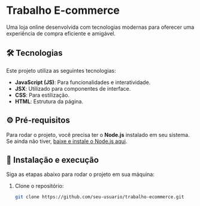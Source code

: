 # Trabalho E-commerce

Uma loja online desenvolvida com tecnologias modernas para oferecer uma experiência de compra eficiente e amigável.

## 🛠 Tecnologias

Este projeto utiliza as seguintes tecnologias:

- **JavaScript (JS)**: Para funcionalidades e interatividade.
- **JSX**: Utilizado para componentes de interface.
- **CSS**: Para estilização.
- **HTML**: Estrutura da página.

## ⚙ Pré-requisitos

Para rodar o projeto, você precisa ter o **Node.js** instalado em seu sistema.  
Se ainda não tiver, [baixe e instale o Node.js aqui](https://nodejs.org/).

## 🚀 Instalação e execução

Siga as etapas abaixo para rodar o projeto em sua máquina:

1. Clone o repositório:
   ```bash
   git clone https://github.com/seu-usuario/trabalho-ecommerce.git


